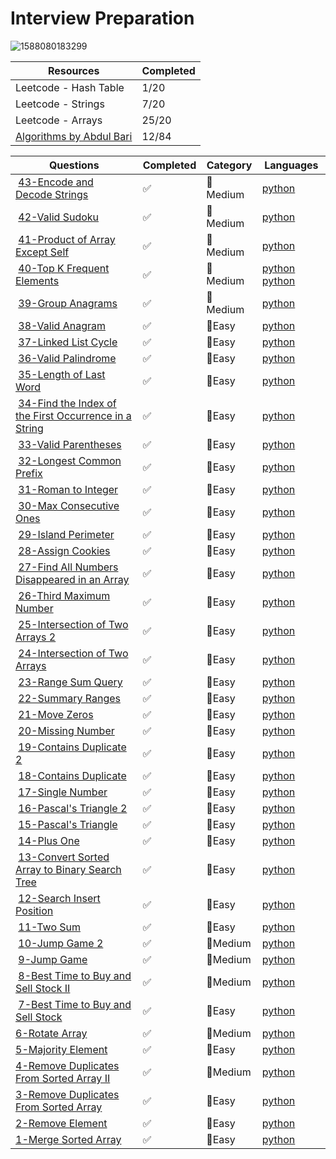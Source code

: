 # Interview Preparation

![1588080183299](https://github.com/gokcenazakyol/Interview-Preparation/assets/74296174/d029a035-edd5-47fc-814f-c6f200a1896f)

| Resources | Completed | 
| ------------- | ------------- |
| Leetcode - Hash Table | 1/20 |
| Leetcode - Strings | 7/20 |
| Leetcode - Arrays | 25/20 |
|[Algorithms by Abdul Bari](https://www.youtube.com/playlist?list=PLDN4rrl48XKpZkf03iYFl-O29szjTrs_O)| 12/84 |



| Questions | Completed | Category | Languages|
| ------------- | ------------- | ------------- | ------------- |
| [43-Encode and Decode Strings](https://www.lintcode.com/problem/659/) |✅  | 📙Medium | [python](https://github.com/gokcenazakyol/Interview-Preparation/blob/main/solutions/43-Encode%20and%20Decode%20Strings.png)|
| [42-Valid Sudoku](https://leetcode.com/problems/valid-sudoku/description/) |✅  | 📙Medium | [python](https://github.com/gokcenazakyol/Interview-Preparation/blob/main/solutions/42-Valid%20Sudoku.png)|
| [41-Product of Array Except Self](https://leetcode.com/problems/product-of-array-except-self/description/) |✅  | 📙Medium | [python](https://github.com/gokcenazakyol/Interview-Preparation/blob/main/solutions/41-Product%20of%20Array%20Except%20Self.png)|
| [40-Top K Frequent Elements](https://leetcode.com/problems/top-k-frequent-elements/description/) |✅  | 📙Medium | [python](https://github.com/gokcenazakyol/Interview-Preparation/blob/main/solutions/40-Top%20K%20Frequent%20Elements-my%20solution.png) [python](https://github.com/gokcenazakyol/Interview-Preparation/blob/main/solutions/40-Top%20K%20Frequent%20Elements.png)|
| [39-Group Anagrams](https://leetcode.com/problems/group-anagrams/description/) |✅  | 📙Medium | [python](https://github.com/gokcenazakyol/Interview-Preparation/blob/main/solutions/39-Group%20Anagrams.png)|
| [38-Valid Anagram](https://leetcode.com/problems/valid-anagram/) |✅  | 📗Easy | [python](https://github.com/gokcenazakyol/Interview-Preparation/blob/main/solutions/38-Valid%20Anagram.png)|
| [37-Linked List Cycle](https://leetcode.com/problems/linked-list-cycle/description/) |✅  | 📗Easy | [python](https://github.com/gokcenazakyol/Interview-Preparation/blob/main/solutions/37-Linked%20List%20Cycle.png)|
| [36-Valid Palindrome](https://leetcode.com/problems/valid-palindrome/description/) |✅  | 📗Easy | [python](https://github.com/gokcenazakyol/Interview-Preparation/blob/main/solutions/36-Valid%20Palindrome.png)|
| [35-Length of Last Word](https://leetcode.com/problems/length-of-last-word/) |✅  | 📗Easy | [python](https://github.com/gokcenazakyol/Interview-Preparation/blob/main/solutions/35-Length%20of%20Last%20Word.png)|
| [34-Find the Index of the First Occurrence in a String](https://leetcode.com/problems/find-the-index-of-the-first-occurrence-in-a-string/) |✅  | 📗Easy | [python](https://github.com/gokcenazakyol/Interview-Preparation/blob/main/solutions/34-Find%20the%20Index%20of%20the%20First%20Occurrence%20in%20a%20String.png)|
| [33-Valid Parentheses](https://leetcode.com/problems/valid-parentheses/) |✅  | 📗Easy | [python](https://github.com/gokcenazakyol/Interview-Preparation/blob/main/solutions/33-Valid%20Parentheses.png)|
| [32-Longest Common Prefix](https://leetcode.com/problems/longest-common-prefix/) |✅  | 📗Easy | [python](https://github.com/gokcenazakyol/Interview-Preparation/blob/main/solutions/32-Longest%20Common%20Prefix.png)|
| [31-Roman to Integer](https://leetcode.com/problems/roman-to-integer/) |✅  | 📗Easy | [python](https://github.com/gokcenazakyol/Interview-Preparation/blob/main/solutions/31-Roman%20to%20Integer.png)|
| [30-Max Consecutive Ones](https://leetcode.com/problems/max-consecutive-ones/description/) |✅  | 📗Easy | [python](https://github.com/gokcenazakyol/Interview-Preparation/blob/main/solutions/30-Max%20Consecutive%20Ones.png)|
| [29-Island Perimeter](https://leetcode.com/problems/island-perimeter/description/) |✅  | 📗Easy | [python](https://github.com/gokcenazakyol/Interview-Preparation/blob/main/solutions/29-Island%20Perimeter.png)|
| [28-Assign Cookies](https://leetcode.com/problems/assign-cookies/description/) |✅  | 📗Easy | [python](https://github.com/gokcenazakyol/Interview-Preparation/blob/main/solutions/28-Find%20Content%20Children.png)|
| [27-Find All Numbers Disappeared in an Array](https://leetcode.com/problems/find-all-numbers-disappeared-in-an-array/description/) |✅  | 📗Easy | [python](https://github.com/gokcenazakyol/Interview-Preparation/blob/main/solutions/27-Find%20Disappeared%20Numbers.png)|
| [26-Third Maximum Number](https://leetcode.com/problems/third-maximum-number/description/) |✅  | 📗Easy | [python](https://github.com/gokcenazakyol/Interview-Preparation/blob/main/solutions/26-Third%20Maximum%20Number.png)|
| [25-Intersection of Two Arrays 2](https://leetcode.com/problems/intersection-of-two-arrays-ii/) |✅  | 📗Easy | [python](https://github.com/gokcenazakyol/Interview-Preparation/blob/main/solutions/25-Intersection%20of%20Two%20Arrays%202.png)|
| [24-Intersection of Two Arrays](https://leetcode.com/problems/intersection-of-two-arrays/) |✅  | 📗Easy | [python](https://github.com/gokcenazakyol/Interview-Preparation/blob/main/solutions/24-Intersection%20of%20Two%20Arrays.png)|
| [23-Range Sum Query](https://leetcode.com/problems/range-sum-query-immutable/) |✅  | 📗Easy | [python](https://github.com/gokcenazakyol/Interview-Preparation/blob/main/solutions/23-Range%20Sum%20Query.png)|
| [22-Summary Ranges](https://leetcode.com/problems/summary-ranges/) |✅  | 📗Easy | [python](https://github.com/gokcenazakyol/Interview-Preparation/blob/main/solutions/22-Summary%20Ranges.png)|
| [21-Move Zeros](https://leetcode.com/problems/move-zeroes/) |✅  | 📗Easy | [python](https://github.com/gokcenazakyol/Interview-Preparation/blob/main/solutions/21-Move%20Zeros.png)|
| [20-Missing Number](https://leetcode.com/problems/missing-number/) |✅  | 📗Easy | [python](https://github.com/gokcenazakyol/Interview-Preparation/blob/main/solutions/20-Missing%20Number.png)|
| [19-Contains Duplicate 2](https://leetcode.com/problems/contains-duplicate-ii/) |✅  | 📗Easy | [python](https://github.com/gokcenazakyol/Interview-Preparation/blob/main/solutions/19-ContainsDuplicate%202.png)|
| [18-Contains Duplicate](https://leetcode.com/problems/contains-duplicate/) |✅  | 📗Easy | [python](https://github.com/gokcenazakyol/Interview-Preparation/blob/main/solutions/18-ContainsDuplicate.png)|
| [17-Single Number](https://leetcode.com/problems/single-number/) |✅  | 📗Easy | [python](https://github.com/gokcenazakyol/Interview-Preparation/blob/main/solutions/17-Single%20Number.png)|
| [16-Pascal's Triangle 2](https://leetcode.com/problems/pascals-triangle-ii/) |✅  | 📗Easy | [python](https://github.com/gokcenazakyol/Interview-Preparation/blob/main/solutions/16-Pascal's%20Triangle%202.png)|
| [15-Pascal's Triangle](https://leetcode.com/problems/pascals-triangle/) |✅  | 📗Easy | [python](https://github.com/gokcenazakyol/Interview-Preparation/blob/main/solutions/15-Pascal's%20Triangle.png)|
| [14-Plus One](https://leetcode.com/problems/plus-one/) |✅  | 📗Easy | [python](https://github.com/gokcenazakyol/Interview-Preparation/blob/main/solutions/14-PlusOne.png)|
| [13-Convert Sorted Array to Binary Search Tree](https://leetcode.com/problems/convert-sorted-array-to-binary-search-tree/) |✅  | 📗Easy | [python](https://github.com/gokcenazakyol/Interview-Preparation/blob/main/solutions/13-ConvertSortedArrayToBinarySearchTree.png)|
| [12-Search Insert Position](https://leetcode.com/problems/search-insert-position/) |✅  | 📗Easy | [python](https://github.com/gokcenazakyol/Interview-Preparation/blob/main/solutions/12-SearchInsertPosition.png)|
| [11-Two Sum](https://leetcode.com/problems/two-sum/) |✅  | 📗Easy | [python](https://github.com/gokcenazakyol/Interview-Preparation/blob/main/solutions/11-TwoSum.png)|
| [10-Jump Game 2](https://leetcode.com/problems/jump-game-ii/?envType=study-plan-v2&envId=top-interview-150) | ✅ | 📙Medium |[python](https://github.com/gokcenazakyol/Interview-Preparation/blob/main/solutions/10-JumpGame2.png) |
| [9-Jump Game](https://leetcode.com/problems/jump-game/?envType=study-plan-v2&envId=top-interview-150) | ✅ | 📙Medium |[python](https://github.com/gokcenazakyol/Interview-Preparation/blob/main/solutions/9-JumpGame.png) |
| [8-Best Time to Buy and Sell Stock II](https://leetcode.com/problems/best-time-to-buy-and-sell-stock-ii/?envType=study-plan-v2&envId=top-interview-150) | ✅ | 📙Medium | [python](https://github.com/gokcenazakyol/Interview-Preparation/blob/main/solutions/8-BestTimeToBuyAndSellStock2.png)|
| [7-Best Time to Buy and Sell Stock](https://leetcode.com/problems/best-time-to-buy-and-sell-stock/?envType=study-plan-v2&envId=top-interview-150) |✅  | 📗Easy | [python](https://github.com/gokcenazakyol/Interview-Preparation/blob/main/solutions/7-BestTimeToBuyAndSellStock.png)|
| [6-Rotate Array](https://leetcode.com/problems/rotate-array/?envType=study-plan-v2&id=top-interview-150)| ✅ | 📙Medium |[python](https://github.com/gokcenazakyol/Interview-Preparation/blob/main/solutions/6-Rotate%20Array.png)|
| [5-Majority Element](https://leetcode.com/problems/majority-element/?envType=study-plan-v2&id=top-interview-150)| ✅ | 📗Easy |[python](https://github.com/gokcenazakyol/Interview-Preparation/blob/main/solutions/5-Majority%20Element.png)|
| [4-Remove Duplicates From Sorted Array II](https://leetcode.com/problems/remove-duplicates-from-sorted-array-ii/?envType=study-plan-v2&id=top-interview-150)| ✅ | 📙Medium |[python](https://github.com/gokcenazakyol/Interview-Preparation/blob/main/solutions/4-Remove%20Duplicates%20From%20Sorted%20Array%20II.png)|
| [3-Remove Duplicates From Sorted Array](https://leetcode.com/problems/remove-duplicates-from-sorted-array/?envType=study-plan-v2&id=top-interview-150)| ✅ | 📗Easy |[python](https://github.com/gokcenazakyol/Interview-Preparation/blob/main/solutions/3-remove_duplicates.png)|
| [2-Remove Element](https://leetcode.com/problems/remove-element/?envType=study-plan-v2&id=top-interview-150)| ✅ | 📗Easy |[python](https://github.com/gokcenazakyol/Interview-Preparation/blob/main/solutions/2-remove_element.png) |
| [1-Merge Sorted Array](https://leetcode.com/problems/merge-sorted-array/?envType=study-plan-v2&id=top-interview-150)| ✅ | 📗Easy |[python](https://github.com/gokcenazakyol/Interview-Preparation/blob/main/solutions/1-merge.png) |
